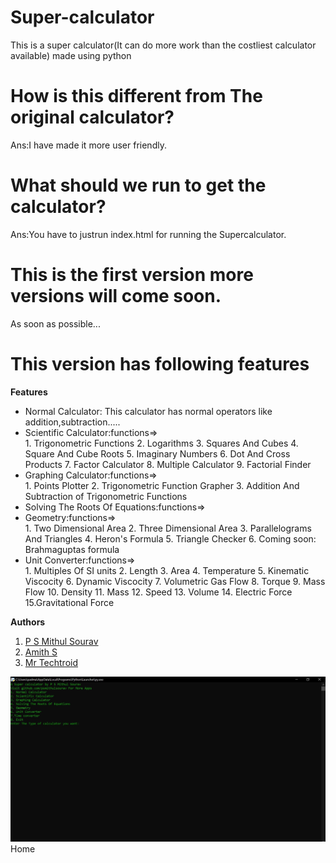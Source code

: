 # Super-calculator
This is a super calculator(It can do more work than the costliest calculator available) made using python
<!--This is the version 1 of my calculator. I received a lot of help from Mr.Techtroid for this project-->
# How is this different from The original calculator?
Ans:I have made it more user friendly.
# What should we run to get the calculator?
Ans:You have to justrun index.html for running the Supercalculator.
# This is the first version more versions will come soon.
As soon as possible... 
# This version has following features
<b>Features</b>
<ul>
  <li>Normal Calculator: This calculator has normal operators like addition,subtraction.....</li>
  <li>Scientific Calculator:functions=></li>
  1. Trigonometric Functions
2. Logarithms
3. Squares And Cubes
4. Square And Cube Roots
5. Imaginary Numbers
6. Dot And Cross Products
7. Factor Calculator
8. Multiple Calculator
9. Factorial Finder
<li>Graphing Calculator:functions=></li>
  1. Points Plotter
2. Trigonometric Function Grapher
3. Addition And Subtraction of Trigonometric Functions
  <li>Solving The Roots Of Equations:functions=></li>
  <li>Geometry:functions=></li>
  1. Two Dimensional Area
2. Three Dimensional Area
3. Parallelograms And Triangles
4. Heron's Formula
5. Triangle Checker
  6. Coming soon: Brahmaguptas formula
  <li>Unit Converter:functions=></li>
  1. Multiples Of SI units
2. Length
3. Area
4. Temperature
5. Kinematic Viscocity
6. Dynamic Viscocity
7. Volumetric Gas Flow
8. Torque
9. Mass Flow
10. Density
11. Mass
12. Speed
13. Volume
14. Electric Force
15.Gravitational Force
  </ul>

<strong>Authors</strong>
<ol>
  <li><a href = "https://GitHub.com/psmithulsourav">P S Mithul Sourav</a></li>
  <li><a href = "https://GitHub.com/AmithS01">Amith S</a></li>
  <li><a href = "https://GitHub.com/mrtechtroid">Mr Techtroid</a></li>
  </ol>
<img src="https://github.com/PSMITHULSOURAV/Super-calculator/blob/master/home.jpeg">Home</img>


